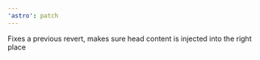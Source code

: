 ```yaml
---
'astro': patch
---
```


Fixes a previous revert, makes sure head content is injected into the right place
